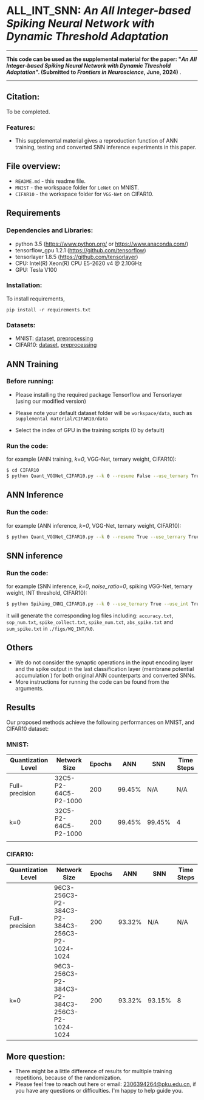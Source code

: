 # ALL_INT_SNN: *An All Integer-based Spiking Neural Network with Dynamic  Threshold Adaptation*

***
**This code can be used as the supplemental material for the paper: "*An All Integer-based Spiking Neural Network with Dynamic Threshold Adaptation*". (Submitted to *Frontiers in Neuroscience*, June, 2024)** .
***

## Citation:
To be completed.

### **Features**:
- This supplemental material gives a reproduction function of ANN training, testing and converted SNN inference experiments in this paper.


## File overview:
- `README.md` - this readme file.<br>
- `MNIST` - the workspace folder for `LeNet` on MNIST.<br>
- `CIFAR10` - the workspace folder for `VGG-Net` on CIFAR10.<br>

## Requirements
### **Dependencies and Libraries**:
* python 3.5 (https://www.python.org/ or https://www.anaconda.com/)
* tensorflow_gpu 1.2.1 (https://github.com/tensorflow)
* tensorlayer 1.8.5 (https://github.com/tensorlayer)
* CPU: Intel(R) Xeon(R) CPU E5-2620 v4 @ 2.10GHz
* GPU: Tesla V100

### **Installation**:
To install requirements,

```setup
pip install -r requirements.txt
```
### **Datasets**:
* MNIST: [dataset](http://yann.lecun.com/exdb/mnist/), [preprocessing](https://github.com/tensorlayer/tensorlayer/blob/1.8.5/tensorlayer/files.py)
* CIFAR10: [dataset](https://www.cs.toronto.edu/~kriz/), 
[preprocessing](https://github.com/tensorlayer/tensorlayer/blob/1.8.5/tensorlayer/files.py)

## ANN Training
### **Before running**:
* Please installing the required package Tensorflow and Tensorlayer (using our modified version)
* Please note your default dataset folder will be `workspace/data`, such as `supplemental material/CIFAR10/data`

* Select the index of GPU in the training scripts (0 by default)

### **Run the code**:
for example (ANN training, *k=0*, VGG-Net, ternary weight, CIFAR10):
```sh
$ cd CIFAR10
$ python Quant_VGGNet_CIFAR10.py --k 0 --resume False --use_ternary True --learning_rate 0.001 --mode 'training'
```
## ANN Inference
### **Run the code**:
for example (ANN inference, *k=0*, VGG-Net, ternary weight, CIFAR10):
```sh
$ python Quant_VGGNet_CIFAR10.py --k 0 --resume True --use_ternary True --mode 'inference'
```
## SNN inference
### **Run the code**:
for example (SNN inference, *k=0*, *noise_ratio=0*, spiking VGG-Net, ternary weight, INT threshold, CIFAR10):
```sh
$ python Spiking_CNN1_CIFAR10.py --k 0 --use_ternary True --use_int True --noise_ratio 0
```
it will generate the corresponding log files including: `accuracy.txt`, `sop_num.txt`, `spike_collect.txt`, `spike_num.txt`, `abs_spike.txt`  and `sum_spike.txt` in `./figs/WQ_INT/k0`.

## Others
* We do not consider the synaptic operations in the input encoding layer and the spike output in the last classification layer (membrane potential accumulation ) for both original ANN counterparts and converted SNNs.<br>
* More instructions for running the code can be found from the arguments.

## Results
Our proposed methods achieve the following performances on MNIST, and CIFAR10 dataset:

### **MNIST**:
| Quantization Level  | Network Size  | Epochs | ANN | SNN | Time Steps |
| ------------------ |---------------- | -------------- | ------------- | ------------- | ------------- |
| Full-precision | 32C5-P2-64C5-P2-1000 |   200   |  99.45% | N/A | N/A |
| k=0 | 32C5-P2-64C5-P2-1000 |   200   |  99.45% | 99.45% |  4 |
||

### **CIFAR10**:
| Quantization Level  | Network Size  | Epochs | ANN | SNN | Time Steps |
| ------------------ |---------------- | -------------- | ------------- | ------------- | ------------- |
| Full-precision | 96C3-256C3-P2-384C3-P2-384C3-256C3-P2-1024-1024 | 200 | 93.32% | N/A | N/A |
| k=0 | 96C3-256C3-P2-384C3-P2-384C3-256C3-P2-1024-1024 | 200 | 93.32% | 93.15% |  8 |

## More question:<br>
- There might be a little difference of results for multiple training repetitions, because of the randomization. 
- Please feel free to reach out here or email: 2306394264@pku.edu.cn, if you have any questions or difficulties. I'm happy to help guide you.

